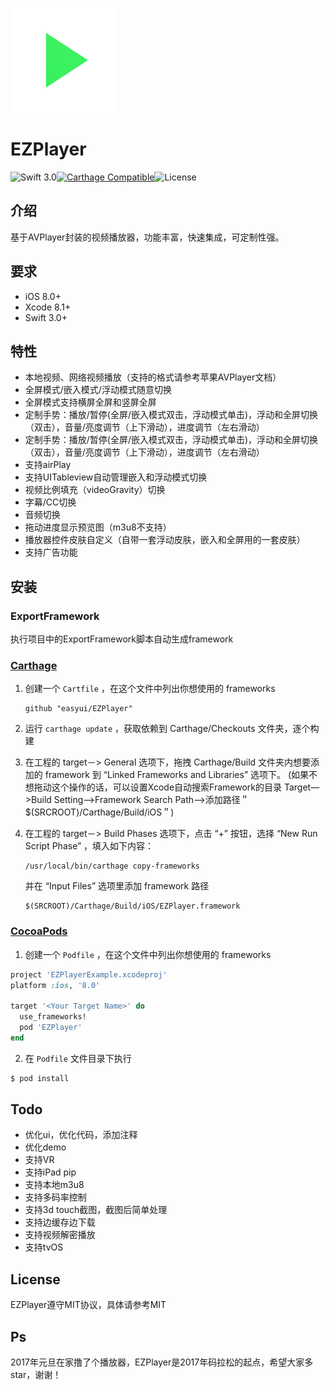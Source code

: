![EZPlayer](EZPlayerExample/EZPlayerExample/Assets.xcassets/AppIcon.appiconset/Icon-83.5@2x.png)

# EZPlayer
![Swift 3.0](https://img.shields.io/badge/Swift-3.0-brightgreen.svg?style=flat)[![Carthage Compatible](https://img.shields.io/badge/Carthage-compatible-4BC51D.svg?style=flat)](https://github.com/Carthage/Carthage)![License](https://img.shields.io/cocoapods/l/BMPlayer.svg?style=flat)


## 介绍
基于AVPlayer封装的视频播放器，功能丰富，快速集成，可定制性强。

## 要求
- iOS 8.0+ 
- Xcode 8.1+
- Swift 3.0+

## 特性
- 本地视频、网络视频播放（支持的格式请参考苹果AVPlayer文档）
- 全屏模式/嵌入模式/浮动模式随意切换
- 全屏模式支持横屏全屏和竖屏全屏
- 定制手势：播放/暂停(全屏/嵌入模式双击，浮动模式单击)，浮动和全屏切换（双击），音量/亮度调节（上下滑动），进度调节（左右滑动）
- 定制手势：播放/暂停(全屏/嵌入模式双击，浮动模式单击)，浮动和全屏切换（双击），音量/亮度调节（上下滑动），进度调节（左右滑动）
- 支持airPlay
- 支持UITableview自动管理嵌入和浮动模式切换
- 视频比例填充（videoGravity）切换
- 字幕/CC切换
- 音频切换
- 拖动进度显示预览图（m3u8不支持）
- 播放器控件皮肤自定义（自带一套浮动皮肤，嵌入和全屏用的一套皮肤）
- 支持广告功能


## 安装 
### ExportFramework
执行项目中的ExportFramework脚本自动生成framework
### [Carthage](https://github.com/Carthage/Carthage) 
1. 创建一个 `Cartfile` ，在这个文件中列出你想使用的 frameworks

   ```ogdl
   github "easyui/EZPlayer" 
   ```
   
2. 运行 `carthage update` ，获取依赖到 Carthage/Checkouts 文件夹，逐个构建
3. 在工程的 target－> General 选项下，拖拽 Carthage/Build 文件夹内想要添加的 framework 到 “Linked Frameworks and Libraries” 选项下。
   (如果不想拖动这个操作的话，可以设置Xcode自动搜索Framework的目录 Target—>Build Setting—>Framework Search Path—>添加路径＂$(SRCROOT)/Carthage/Build/iOS＂)
4. 在工程的 target－> Build Phases 选项下，点击 “+” 按钮，选择 “New Run Script Phase” ，填入如下内容：

   ```
   /usr/local/bin/carthage copy-frameworks
   ```

   并在 “Input Files” 选项里添加 framework 路径
   
   ```
   $(SRCROOT)/Carthage/Build/iOS/EZPlayer.framework
   ```

### [CocoaPods](http://cocoapods.org)
1. 创建一个 `Podfile` ，在这个文件中列出你想使用的 frameworks

```ruby
project 'EZPlayerExample.xcodeproj'
platform :ios, '8.0'

target '<Your Target Name>' do
  use_frameworks!
  pod 'EZPlayer' 
end
```

2. 在 `Podfile` 文件目录下执行

```bash
$ pod install
```

## Todo
- 优化ui，优化代码，添加注释
- 优化demo
- 支持VR
- 支持iPad pip
- 支持本地m3u8
- 支持多码率控制
- 支持3d touch截图，截图后简单处理
- 支持边缓存边下载
- 支持视频解密播放
- 支持tvOS
## License
EZPlayer遵守MIT协议，具体请参考MIT


## Ps
2017年元旦在家撸了个播放器，EZPlayer是2017年码拉松的起点，希望大家多star，谢谢！





